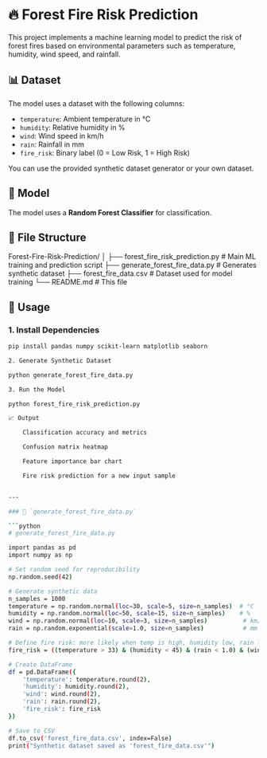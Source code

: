 # 🔥 Forest Fire Risk Prediction

This project implements a machine learning model to predict the risk of forest fires based on environmental parameters such as temperature, humidity, wind speed, and rainfall.

## 📊 Dataset

The model uses a dataset with the following columns:

- `temperature`: Ambient temperature in °C
- `humidity`: Relative humidity in %
- `wind`: Wind speed in km/h
- `rain`: Rainfall in mm
- `fire_risk`: Binary label (0 = Low Risk, 1 = High Risk)

You can use the provided synthetic dataset generator or your own dataset.

## 🧠 Model

The model uses a **Random Forest Classifier** for classification.

## 📁 File Structure

Forest-Fire-Risk-Prediction/
│
├── forest_fire_risk_prediction.py # Main ML training and prediction script
├── generate_forest_fire_data.py # Generates synthetic dataset
├── forest_fire_data.csv # Dataset used for model training
└── README.md # This file


## 🚀 Usage

### 1. Install Dependencies

```bash
pip install pandas numpy scikit-learn matplotlib seaborn

2. Generate Synthetic Dataset

python generate_forest_fire_data.py

3. Run the Model

python forest_fire_risk_prediction.py

📈 Output

    Classification accuracy and metrics

    Confusion matrix heatmap

    Feature importance bar chart

    Fire risk prediction for a new input sample


---

### 🧪 `generate_forest_fire_data.py`

```python
# generate_forest_fire_data.py

import pandas as pd
import numpy as np

# Set random seed for reproducibility
np.random.seed(42)

# Generate synthetic data
n_samples = 1000
temperature = np.random.normal(loc=30, scale=5, size=n_samples)  # °C
humidity = np.random.normal(loc=50, scale=15, size=n_samples)    # %
wind = np.random.normal(loc=10, scale=3, size=n_samples)          # km/h
rain = np.random.exponential(scale=1.0, size=n_samples)           # mm

# Define fire risk: more likely when temp is high, humidity low, rain low, wind high
fire_risk = ((temperature > 33) & (humidity < 45) & (rain < 1.0) & (wind > 12)).astype(int)

# Create DataFrame
df = pd.DataFrame({
    'temperature': temperature.round(2),
    'humidity': humidity.round(2),
    'wind': wind.round(2),
    'rain': rain.round(2),
    'fire_risk': fire_risk
})

# Save to CSV
df.to_csv('forest_fire_data.csv', index=False)
print("Synthetic dataset saved as 'forest_fire_data.csv'")

